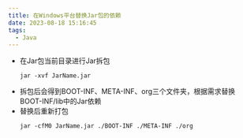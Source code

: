 ```yaml
---
title: 在Windows平台替换Jar包的依赖
date: 2023-08-18 15:16:45
tags: 
  - Java
---
```

- 在Jar包当前目录进行Jar拆包
    ```shell
    jar -xvf JarName.jar
    ```
- 拆包后会得到BOOT-INF、META-INF、org三个文件夹，根据需求替换BOOT-INF/lib中的Jar依赖
- 替换后重新打包
    ```shell
    jar -cfM0 JarName.jar ./BOOT-INF ./META-INF ./org
    ```